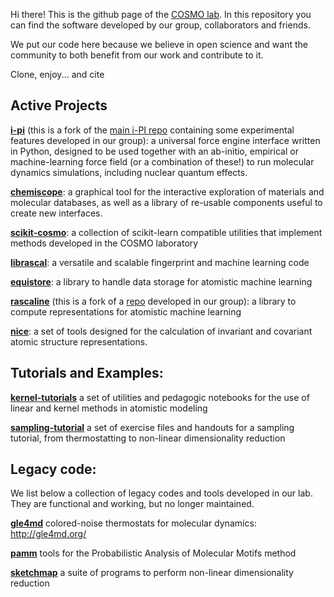 Hi there! This is the github page of the [COSMO lab](https://www.epfl.ch/labs/cosmo/). In this repository you can find the software developed by our group, collaborators and friends. 

We put our code here because we believe in open science and want the community to both benefit from our work and contribute to it. 

Clone, enjoy... and cite



## Active Projects

**[i-pi](https://github.com/lab-cosmo/i-pi)** (this is a fork of the [main i-PI repo](https://github.com/i-pi/) containing some experimental features developed in our group):
	 a universal force engine interface written in Python, designed to be used together with an ab-initio, empirical or machine-learning force field (or a combination of these!) to run molecular dynamics simulations, including nuclear quantum effects.

**[chemiscope](https://github.com/lab-cosmo/chemiscope)**:
	a graphical tool for the interactive exploration of materials and molecular databases, as well as a library of re-usable components useful to create new interfaces.	

**[scikit-cosmo](https://github.com/lab-cosmo/scikit-cosmo)**:
	a collection of scikit-learn compatible utilities that implement methods developed in the COSMO laboratory

**[librascal](https://github.com/lab-cosmo/librascal)**:
	 a versatile and scalable fingerprint and machine learning code

**[equistore](https://github.com/lab-cosmo/equistore)**:
	a library to handle data storage for atomistic machine learning

**[rascaline](https://github.com/lab-cosmo/rascaline)** (this is a fork of a [repo](https://github.com/Luthaf/rascaline) developed in our group):
	a library to compute representations for atomistic machine learning

**[nice](https://github.com/lab-cosmo/nice)**:
	a set of tools designed for the calculation of invariant and covariant atomic structure representations. 



## Tutorials and Examples:

**[kernel-tutorials](https://github.com/lab-cosmo/kernel-tutorials)**
	a set of utilities and pedagogic notebooks for the use of linear and kernel methods in atomistic modeling

**[sampling-tutorial](https://github.com/lab-cosmo/sampling-tutorial)**
	a set of exercise files and handouts for a sampling tutorial, from thermostatting to non-linear dimensionality reduction



## Legacy code:

We list below a collection of legacy codes and tools developed in our lab. They are functional and working, but no longer maintained. 

**[gle4md](https://github.com/lab-cosmo/gle4md)**
	colored-noise thermostats for molecular dynamics: http://gle4md.org/

**[pamm](https://github.com/lab-cosmo/pamm)**
	tools for the Probabilistic Analysis of Molecular Motifs method

**[sketchmap](https://github.com/lab-cosmo/sketchmap)**
	a suite of programs to perform non-linear dimensionality reduction 
